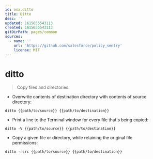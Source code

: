 ```yaml
---
id: osx.ditto
title: Ditto
desc: ''
updated: 1615655543113
created: 1615655543113
gitDirPath: pages/common
sources:
  - name: ''
    url: 'https://github.com/salesforce/policy_sentry'
    license: MIT
---
```

# ditto

> Copy files and directories.

- Overwrite contents of destination directory with contents of source directory:

`ditto {{path/to/source}} {{path/to/destination}}`

- Print a line to the Terminal window for every file that's being copied:

`ditto -V {{path/to/source}} {{path/to/destination}}`

- Copy a given file or directory, while retaining the original file permissions:

`ditto -rsrc {{path/to/source}} {{path/to/destination}}`

